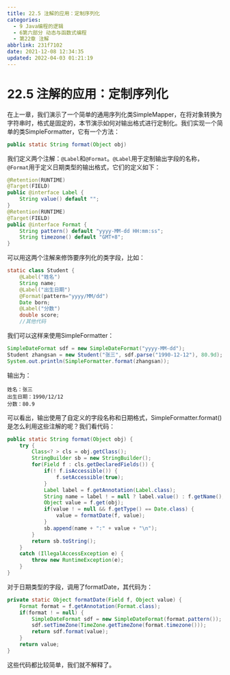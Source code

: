 ```yaml
---
title: 22.5 注解的应用：定制序列化
categories: 
  - 9 Java编程的逻辑
  - 6第六部分 动态与函数式编程
  - 第22章 注解
abbrlink: 231f7102
date: 2021-12-08 12:34:35
updated: 2022-04-03 01:21:19
---
```

# 22.5 注解的应用：定制序列化
在上一章，我们演示了一个简单的通用序列化类SimpleMapper，在将对象转换为字符串时，格式是固定的，本节演示如何对输出格式进行定制化。我们实现一个简单的类SimpleFormatter，它有一个方法：

```java
public static String format(Object obj)
```

我们定义两个注解：`@Label`和`@Format`。`@Label`用于定制输出字段的名称，`@Format`用于定义日期类型的输出格式，它们的定义如下：

```java
@Retention(RUNTIME)
@Target(FIELD)
public @interface Label {
    String value() default "";
}
@Retention(RUNTIME)
@Target(FIELD)
public @interface Format {
    String pattern() default "yyyy-MM-dd HH:mm:ss";
    String timezone() default "GMT+8";
}
```

可以用这两个注解来修饰要序列化的类字段，比如：

```java
static class Student {
    @Label("姓名")
    String name;
    @Label("出生日期")
    @Format(pattern="yyyy/MM/dd")
    Date born;
    @Label("分数")
    double score;
    //其他代码
```

我们可以这样来使用SimpleFormatter：

```java
SimpleDateFormat sdf = new SimpleDateFormat("yyyy-MM-dd");
Student zhangsan = new Student("张三", sdf.parse("1990-12-12"), 80.9d);
System.out.println(SimpleFormatter.format(zhangsan));
```

输出为：

```
姓名：张三
出生日期：1990/12/12
分数：80.9
```

可以看出，输出使用了自定义的字段名称和日期格式，SimpleFormatter.format()是怎么利用这些注解的呢？我们看代码：

```java
public static String format(Object obj) {
    try {
        Class<? > cls = obj.getClass();
        StringBuilder sb = new StringBuilder();
        for(Field f : cls.getDeclaredFields()) {
            if(! f.isAccessible()) {
                f.setAccessible(true);
            }
            Label label = f.getAnnotation(Label.class);
            String name = label ! = null ? label.value() : f.getName();
            Object value = f.get(obj);
            if(value ! = null && f.getType() == Date.class) {
                value = formatDate(f, value);
            }
            sb.append(name + ":" + value + "\n");
        }
        return sb.toString();
    }
    catch (IllegalAccessException e) {
        throw new RuntimeException(e);
    }
}
```

对于日期类型的字段，调用了formatDate，其代码为：

```java
private static Object formatDate(Field f, Object value) {
    Format format = f.getAnnotation(Format.class);
    if(format ! = null) {
        SimpleDateFormat sdf = new SimpleDateFormat(format.pattern());
        sdf.setTimeZone(TimeZone.getTimeZone(format.timezone()));
        return sdf.format(value);
    }
    return value;
}
```

这些代码都比较简单，我们就不解释了。
